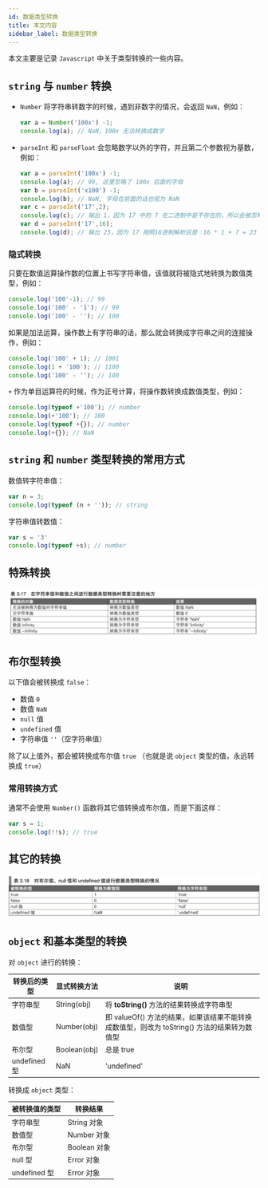```yaml
---
id: 数据类型转换
title: 本文内容
sidebar_label: 数据类型转换
---
```


本文主要是记录 `Javascript` 中关于类型转换的一些内容。



## `string` 与 `number` 转换

- `Number` 将字符串转数字的时候，遇到非数字的情况，会返回 `NaN`，例如：

  ```javascript
  var a = Number('100x') -1;
  console.log(a); // NaN，100x 无法转换成数字
  ```

- `parseInt` 和 `parseFloat` 会忽略数字以外的字符，并且第二个参数视为基数，例如：

  ```javascript
  var a = parseInt('100x') -1;
  console.log(a); // 99, 这里忽略了 100x 后面的字母
  var b = parseInt('x100') -1;
  console.log(b); // NaN, 字母在前面的话也视为 NaN
  var c = parseInt('17',2);
  console.log(c); // 输出 1，因为 17 中的 7 在二进制中是不存在的，所以会被忽略掉，解析为 1
  var d = parseInt('17',16);
  console.log(d); // 输出 23，因为 17 按照16进制解析后是：16 * 1 + 7 = 23
  ```

### 隐式转换

只要在数值运算操作数的位置上书写字符串值，该值就将被隐式地转换为数值类型，例如：

```javascript
console.log('100'-1); // 99
console.log('100' - '1'); // 99
console.log('100' - ''); // 100
```

如果是加法运算，操作数上有字符串的话，那么就会转换成字符串之间的连接操作，例如：

```javascript
console.log('100' + 1); // 1001
console.log(1 + '100'); // 1100
console.log('100' - ''); // 100
```

`+` 作为单目运算符的时候，作为正号计算，将操作数转换成数值类型，例如：

```javascript
console.log(typeof +'100'); // number
console.log(+'100'); // 100
console.log(typeof +{}); // number
console.log(+{}); // NaN
```



## `string` 和 `number` 类型转换的常用方式

数值转字符串值：

```javascript
var n = 3;
console.log(typeof (n + '')); // string
```

字符串值转数值：

```javascript
var s = '3'
console.log(typeof +s); // number
```



## 特殊转换

![image-20191127183856701](../assets/image-20191127183856701.png)



## 布尔型转换

以下值会被转换成 `false`：

- 数值 `0`
- 数值 `NaN`
- `null` 值
- `undefined` 值
- 字符串值 `''`（空字符串值）



除了以上值外，都会被转换成布尔值 `true` （也就是说 `object` 类型的值，永远转换成 `true`）

 ### 常用转换方式

通常不会使用 `Number()` 函数将其它值转换成布尔值，而是下面这样：

```javascript
var s = 1;
console.log(!!s); // true
```



## 其它的转换

![image-20191127184819966](../assets/image-20191127184819966.png)



## `object` 和基本类型的转换

对 `object` 进行的转换：

| 转换后的类型 | 显式转换方法 | 说明                                                         |
| ------------ | ------------ | ------------------------------------------------------------ |
| 字符串型     | String(obj)  | 将 **toString()** 方法的结果转换成字符串型                   |
| 数值型       | Number(obj)  | 即 valueOf() 方法的结果，如果该结果不能转换成数值型，则改为 toString() 方法的结果转为数值型 |
| 布尔型       | Boolean(obj) | 总是 true                                                    |
| undefined 型 | NaN          | 'undefined'                                                  |



转换成 `object` 类型：

| 被转换值的类型 | 转换结果     |
| -------------- | ------------ |
| 字符串型       | String 对象  |
| 数值型         | Number 对象  |
| 布尔型         | Boolean 对象 |
| null 型        | Error 对象   |
| undefined 型   | Error 对象   |

